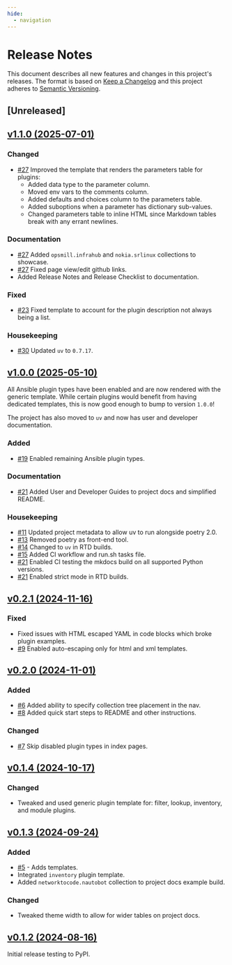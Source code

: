 ```yaml
---
hide:
  - navigation
---
```


# Release Notes

This document describes all new features and changes in this project's releases. The format is based on [Keep a Changelog](https://keepachangelog.com/en/1.0.0/) and this project adheres to [Semantic Versioning](https://semver.org/spec/v2.0.0.html).

## [Unreleased]

## [v1.1.0 (2025-07-01)](https://github.com/cmsirbu/mkdocs-ansible-collection/releases/tag/v1.1.0)

### Changed

- [#27](https://github.com/cmsirbu/mkdocs-ansible-collection/pull/27) Improved the template that renders the parameters table for plugins:
    - Added data type to the parameter column.
    - Moved env vars to the comments column.
    - Added defaults and choices column to the parameters table.
    - Added suboptions when a parameter has dictionary sub-values.
    - Changed parameters table to inline HTML since Markdown tables break with any errant newlines.

### Documentation

- [#27](https://github.com/cmsirbu/mkdocs-ansible-collection/pull/27) Added `opsmill.infrahub` and `nokia.srlinux` collections to showcase.
- [#27](https://github.com/cmsirbu/mkdocs-ansible-collection/pull/27) Fixed page view/edit github links.
- Added Release Notes and Release Checklist to documentation.

### Fixed

- [#23](https://github.com/cmsirbu/mkdocs-ansible-collection/pull/23) Fixed template to account for the plugin description not always being a list.

### Housekeeping

- [#30](https://github.com/cmsirbu/mkdocs-ansible-collection/pull/30) Updated `uv` to `0.7.17`.

## [v1.0.0 (2025-05-10)](https://github.com/cmsirbu/mkdocs-ansible-collection/releases/tag/v1.0.0)

All Ansible plugin types have been enabled and are now rendered with the generic template. While certain plugins would benefit from having dedicated templates, this is now good enough to bump to version `1.0.0`!

The project has also moved to `uv` and now has user and developer documentation.

### Added

- [#19](https://github.com/cmsirbu/mkdocs-ansible-collection/pull/19) Enabled remaining Ansible plugin types.

### Documentation

- [#21](https://github.com/cmsirbu/mkdocs-ansible-collection/pull/21) Added User and Developer Guides to project docs and simplified README.

### Housekeeping

- [#11](https://github.com/cmsirbu/mkdocs-ansible-collection/pull/11) Updated project metadata to allow uv to run alongside poetry 2.0.
- [#13](https://github.com/cmsirbu/mkdocs-ansible-collection/pull/13) Removed poetry as front-end tool.
- [#14](https://github.com/cmsirbu/mkdocs-ansible-collection/pull/14) Changed to `uv` in RTD builds.
- [#15](https://github.com/cmsirbu/mkdocs-ansible-collection/pull/15) Added CI workflow and run.sh tasks file.
- [#21](https://github.com/cmsirbu/mkdocs-ansible-collection/pull/21) Enabled CI testing the mkdocs build on all supported Python versions.
- [#21](https://github.com/cmsirbu/mkdocs-ansible-collection/pull/21) Enabled strict mode in RTD builds.

## [v0.2.1 (2024-11-16)](https://github.com/cmsirbu/mkdocs-ansible-collection/releases/tag/v0.2.1)

### Fixed

- Fixed issues with HTML escaped YAML in code blocks which broke plugin examples.
- [#9](https://github.com/cmsirbu/mkdocs-ansible-collection/pull/9) Enabled auto-escaping only for html and xml templates.

## [v0.2.0 (2024-11-01)](https://github.com/cmsirbu/mkdocs-ansible-collection/releases/tag/v0.2.0)

### Added

- [#6](https://github.com/cmsirbu/mkdocs-ansible-collection/pull/6) Added ability to specify collection tree placement in the nav.
- [#8](https://github.com/cmsirbu/mkdocs-ansible-collection/pull/8) Added quick start steps to README and other instructions.

### Changed

- [#7](https://github.com/cmsirbu/mkdocs-ansible-collection/pull/7) Skip disabled plugin types in index pages.

## [v0.1.4 (2024-10-17)](https://github.com/cmsirbu/mkdocs-ansible-collection/releases/tag/v0.1.4)

### Changed

- Tweaked and used generic plugin template for: filter, lookup, inventory, and module plugins.

## [v0.1.3 (2024-09-24)](https://github.com/cmsirbu/mkdocs-ansible-collection/releases/tag/v0.1.3)

### Added

- [#5](https://github.com/cmsirbu/mkdocs-ansible-collection/pull/5) - Adds templates.
- Integrated `inventory` plugin template.
- Added `networktocode.nautobot` collection to project docs example build.

### Changed

- Tweaked theme width to allow for wider tables on project docs.

## [v0.1.2 (2024-08-16)](https://github.com/cmsirbu/mkdocs-ansible-collection/releases/tag/v0.1.2)

Initial release testing to PyPI.
